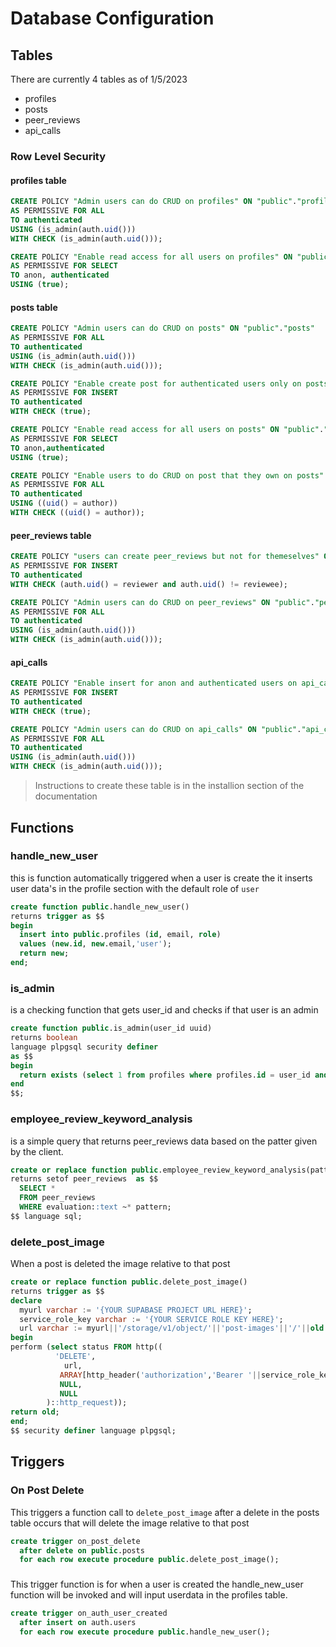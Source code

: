 # Database Configuration

## Tables
There are currently 4 tables as of 1/5/2023
- profiles
- posts
- peer_reviews
- api_calls

### Row Level Security
#### profiles table
```sql
CREATE POLICY "Admin users can do CRUD on profiles" ON "public"."profiles"
AS PERMISSIVE FOR ALL
TO authenticated
USING (is_admin(auth.uid()))
WITH CHECK (is_admin(auth.uid()));
```

```sql
CREATE POLICY "Enable read access for all users on profiles" ON "public"."profiles"
AS PERMISSIVE FOR SELECT
TO anon, authenticated
USING (true);
```


#### posts table
```sql
CREATE POLICY "Admin users can do CRUD on posts" ON "public"."posts"
AS PERMISSIVE FOR ALL
TO authenticated
USING (is_admin(auth.uid()))
WITH CHECK (is_admin(auth.uid()));
```

```sql
CREATE POLICY "Enable create post for authenticated users only on posts" ON "public"."posts"
AS PERMISSIVE FOR INSERT
TO authenticated
WITH CHECK (true);
```

```sql
CREATE POLICY "Enable read access for all users on posts" ON "public"."posts"
AS PERMISSIVE FOR SELECT
TO anon,authenticated
USING (true);
```

```sql
CREATE POLICY "Enable users to do CRUD on post that they own on posts" ON "public"."posts"
AS PERMISSIVE FOR ALL
TO authenticated
USING ((uid() = author))
WITH CHECK ((uid() = author));
```


#### peer_reviews table

```sql
CREATE POLICY "users can create peer_reviews but not for themeselves" ON "public"."peer_reviews"
AS PERMISSIVE FOR INSERT
TO authenticated
WITH CHECK (auth.uid() = reviewer and auth.uid() != reviewee);
```

```sql
CREATE POLICY "Admin users can do CRUD on peer_reviews" ON "public"."peer_reviews"
AS PERMISSIVE FOR ALL
TO authenticated
USING (is_admin(auth.uid()))
WITH CHECK (is_admin(auth.uid()));
```

#### api_calls
```sql
CREATE POLICY "Enable insert for anon and authenticated users on api_calls" ON "public"."api_calls"
AS PERMISSIVE FOR INSERT
TO authenticated
WITH CHECK (true);
```
```sql
CREATE POLICY "Admin users can do CRUD on api_calls" ON "public"."api_calls"
AS PERMISSIVE FOR ALL
TO authenticated
USING (is_admin(auth.uid()))
WITH CHECK (is_admin(auth.uid()));
```

> Instructions to create these table is in the installion section of the documentation

## Functions
### handle_new_user
this is function automatically triggered when a user is create the it inserts user data's in the profile section with the default role of `user`
```sql
create function public.handle_new_user()
returns trigger as $$
begin
  insert into public.profiles (id, email, role)
  values (new.id, new.email,'user');
  return new;
end;
```

### is_admin
is a checking function that gets user_id and checks if that user is an admin
```sql
create function public.is_admin(user_id uuid) 
returns boolean
language plpgsql security definer
as $$
begin
  return exists (select 1 from profiles where profiles.id = user_id and profiles.role = 'admin');
end
$$;
```

### employee_review_keyword_analysis
is a simple query that returns peer_reviews data based on the patter given by the client.
```sql
create or replace function public.employee_review_keyword_analysis(pattern text) 
returns setof peer_reviews  as $$
  SELECT *
  FROM peer_reviews
  WHERE evaluation::text ~* pattern;
$$ language sql;
```

### delete_post_image
When a post is deleted the image relative to that post
```sql
create or replace function public.delete_post_image() 
returns trigger as $$
declare
  myurl varchar := '{YOUR SUPABASE PROJECT URL HERE}';
  service_role_key varchar := '{YOUR SERVICE ROLE KEY HERE}';
  url varchar := myurl||'/storage/v1/object/'||'post-images'||'/'||old.image_path;
begin
perform (select status FROM http((
          'DELETE',
            url,
           ARRAY[http_header('authorization','Bearer '||service_role_key)],
           NULL,
           NULL
        )::http_request));
return old;
end;
$$ security definer language plpgsql;
```



## Triggers


### On Post Delete

This triggers a function call to `delete_post_image` after a delete in the posts table occurs that will delete the image relative to that post
```sql
create trigger on_post_delete
  after delete on public.posts
  for each row execute procedure public.delete_post_image();
```


### 
This trigger function is for when a user is created the handle_new_user function will be invoked and will input userdata in the profiles table.
```sql
create trigger on_auth_user_created
  after insert on auth.users
  for each row execute procedure public.handle_new_user();
```